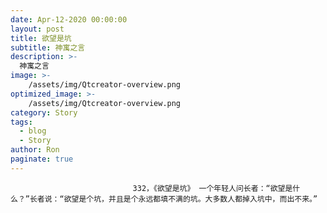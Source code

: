 ```yaml
---
date: Apr-12-2020 00:00:00
layout: post
title: 欲望是坑
subtitle: 神寓之言
description: >-
  神寓之言
image: >-
    /assets/img/Qtcreator-overview.png
optimized_image: >-
    /assets/img/Qtcreator-overview.png
category: Story
tags:
  - blog
  - Story
author: Ron
paginate: true
---
```


							　　332，《欲望是坑》 一个年轻人问长者：“欲望是什么？”长者说：“欲望是个坑，并且是个永远都填不满的坑。大多数人都掉入坑中，而出不来。”
							
							
						
